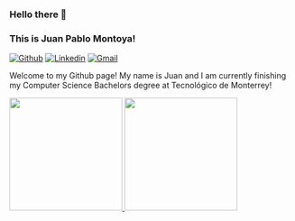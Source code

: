 ### Hello there 👋 
### This is Juan Pablo Montoya!

[![Github](https://img.shields.io/badge/-Github-000?style=flat&logo=Github&logoColor=white)](https://github.com/JuanPabloMontoya271)
[![Linkedin](https://img.shields.io/badge/-LinkedIn-blue?style=flat&logo=Linkedin&logoColor=white)](https://www.linkedin.com/in/Juan-Pablo-Montoya-Estevez/)
[![Gmail](https://img.shields.io/badge/-Gmail-c14438?style=flat&logo=Gmail&logoColor=white)](mailto:juanpablomontoyae@gmail.com)

Welcome to my Github page! My name is Juan and I am currently finishing my Computer Science Bachelors degree at Tecnológico de Monterrey! 
<div>
<a href="https://github.com/JuanPabloMontoya271" >
  <img height= 200 src="https://github-readme-stats.vercel.app/api?username=JuanPabloMontoya271&show_icons=true&theme=react" />
</a>
<a href="https://github.com/JuanPabloMontoya271">
  <img height= 200 src="https://github-readme-stats.vercel.app/api/top-langs/?username=JuanPabloMontoya271&layout=compact&theme=react" />
</a>
</div>
